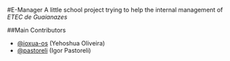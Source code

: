 #E-Manager
A little school project trying to help the internal management of _ETEC de Guaianazes_

##Main Contributors
- [@ioxua-os](github.com/ioxua-os) (Yehoshua Oliveira)
- [@pastoreli](github.com/pastoreli) (Igor Pastoreli)
